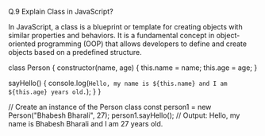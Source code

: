 
Q.9 Explain Class in JavaScript? 


In JavaScript, a class is a blueprint or template for creating objects with similar properties and behaviors. It is a fundamental concept in object-oriented programming (OOP) that allows developers to define and create objects based on a predefined structure. 

class Person {
  constructor(name, age) {
    this.name = name;
    this.age = age;
  }

  sayHello() {
    console.log(`Hello, my name is ${this.name} and I am ${this.age} years old.`);
  }
}

// Create an instance of the Person class
const person1 = new Person("Bhabesh Bharali", 27);
person1.sayHello(); // Output: Hello, my name is Bhabesh Bharali and I am 27 years old.
